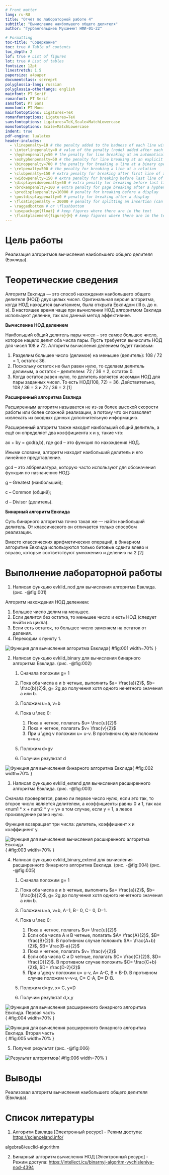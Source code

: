 ```yaml
---
# Front matter
lang: ru-RU
title: "Отчёт по лабораторной работе 4"
subtitle: "Вычисление наибольшего общего делителя"
author: "Гурбангельдиев Мухаммет НФИ-01-22"

# Formatting
toc-title: "Содержание"
toc: true # Table of contents
toc_depth: 2
lof: true # List of figures
lot: true # List of tables
fontsize: 12pt
linestretch: 1.5
papersize: a4paper
documentclass: scrreprt
polyglossia-lang: russian
polyglossia-otherlangs: english
mainfont: PT Serif
romanfont: PT Serif
sansfont: PT Sans
monofont: PT Mono
mainfontoptions: Ligatures=TeX
romanfontoptions: Ligatures=TeX
sansfontoptions: Ligatures=TeX,Scale=MatchLowercase
monofontoptions: Scale=MatchLowercase
indent: true
pdf-engine: lualatex
header-includes:
  - \linepenalty=10 # the penalty added to the badness of each line within a paragraph (no associated penalty node) Increasing the value makes tex try to have fewer lines in the paragraph.
  - \interlinepenalty=0 # value of the penalty (node) added after each line of a paragraph.
  - \hyphenpenalty=50 # the penalty for line breaking at an automatically inserted hyphen
  - \exhyphenpenalty=50 # the penalty for line breaking at an explicit hyphen
  - \binoppenalty=700 # the penalty for breaking a line at a binary operator
  - \relpenalty=500 # the penalty for breaking a line at a relation
  - \clubpenalty=150 # extra penalty for breaking after first line of a paragraph
  - \widowpenalty=150 # extra penalty for breaking before last line of a paragraph
  - \displaywidowpenalty=50 # extra penalty for breaking before last line before a display math
  - \brokenpenalty=100 # extra penalty for page breaking after a hyphenated line
  - \predisplaypenalty=10000 # penalty for breaking before a display
  - \postdisplaypenalty=0 # penalty for breaking after a display
  - \floatingpenalty = 20000 # penalty for splitting an insertion (can only be split footnote in standard LaTeX)
  - \raggedbottom # or \flushbottom
  - \usepackage{float} # keep figures where there are in the text
  - \floatplacement{figure}{H} # keep figures where there are in the text
---
```


# Цель работы

Реализация алгоритмов вычисления наибольшего общего делителя (Евклида).

# Теоретические сведения

Алгоритм Евклида — это способ нахождения наибольшего общего делителя (НОД) двух целых чисел. Оригинальная версия алгоритма, когда НОД находится вычитанием, была открыта Евклидом (III в. до н. э). В настоящее время чаще при вычислении НОД алгоритмом Евклида используют деление, так как данный метод эффективнее.

**Вычисление НОД делением**

Наибольший общий делитель пары чисел – это самое большое число, которое нацело делит оба числа пары. Пусть требуется вычислить НОД для чисел 108 и 72. Алгоритм вычисления делением будет таковым:

1. Разделим большее число (делимое) на меньшее (делитель): 108 / 72 = 1, остаток 36.
2. Поскольку остаток не был равен нулю, то сделаем делитель делимым, а остаток – делителем: 72 / 36 = 2, остаток 0.
3. Когда остаток равен нулю, то делитель является искомым НОД для пары заданных чисел. То есть НОД(108, 72) = 36. Действительно, 108 / 36 = 3 и 72 / 36 = 2.[1]

**Расширенный алгоритма Евклида**

Расширенным алгоритм называется не из-за более высокой скорости работы или более сложной реализации, а потому что он позволяет извлекать из входных данных дополнительную информацию.

Расширенный алгоритм также находит наибольший общий делитель, а ещё он определяет два коэффициента x и y, такие что:

ax + by = gcd(a,b), где gcd – это функция по нахождения НОД.

Иными словами, алгоритм находит наибольший делитель и его линейное представление.

gcd – это аббревиатура, которую часто используют для обозначения функции по назначению НОД:

g – Greatest (наибольший);

c – Common (общий);

d – Divisor (делитель).

**Бинарный алгоритм Евклида**

Суть бинарного алгоритма точно такая же — найти наибольший делитель. От классического он отличается только способом реализации.

Вместо классических арифметических операций, в бинарном алгоритме Евклида используются только битовые сдвиги влево и вправо, которые соответствуют умножению и делению на 2.[2]




# Выполнение лабораторной работы

1. Написал функцию evklid_nod для вычисления алгоритма Евклида. (рис. -@fig:001)

Алгоритм нахождения НОД делением:

1. Большее число делим на меньшее.
2. Если делится без остатка, то меньшее число и есть НОД (следует выйти из цикла).
3. Если есть остаток, то большее число заменяем на остаток от деления.
4. Переходим к пункту 1.

![Функция для вычисления алгоритма Евклида](https://github.com/gurbangeldiev/information-security/blob/master/lab04/images/1.png?raw=true){ #fig:001 width=70% }

2. Написал функцию evklid_binary для вычисления бинарного алгоритма Евклида. (рис. -@fig:002)

	1. Сначала положим g= 1

	2. Пока оба числа a и b четные, выполнить $a= \frac{a}{2}$, $b= \frac{b}{2}$, g= 2g до получения хотя одного нечетного значения a или b.

	3. Положим u=a, v=b

	4. Пока u \neq 0:

		1. Пока u четное, полагать $u= \frac{u}{2}$
		2. Пока v четное, полагать $v= \frac{v}{2}$
		3. При u \geq v  положим u= u-v. В противном случае положим v=v-u
	5. Положим d=gv
	6. Получим результат d

![Функция для вычисления бинарного алгоритма Евклида](https://github.com/gurbangeldiev/information-security/blob/master/lab04/images/2.png?raw=true){ #fig:002 width=70% }

3. Написал функцию evklid_extend для вычисления расширенного алгоритма Евклида. (рис. -@fig:003)

Сначала проверяется, равно ли первое число нулю, если это так, то второе число является делителем, а коэффициенты равны 0 и 1, так как «num1 * x + num2 * y = y» в том случае, если y = 1, а левое произведение равно нулю.

Функция возвращает три числа: делитель, коэффициент x и коэффициент y.

![Функция для вычисления вычисления расширенного алгоритма Евклида.](https://github.com/gurbangeldiev/information-security/blob/master/lab04/images/3.png?raw=true){ #fig:003 width=70% }

4. Написал функцию evklid_binary_extend для вычисления расширенного бинарного алгоритма Евклида. (рис. -@fig:004) (рис. -@fig:005)


	1. Сначала положим g= 1

	2. Пока оба числа a и b четные, выполнить $a= \frac{a}{2}$, $b= \frac{b}{2}$, g= 2g до получения хотя одного нечетного значения a или b.

	3. Положим u=a, v=b, A=1, B= 0, C= 0, D=1.

	4. Пока u \neq 0:

		1. Пока u четное, полагать $u= \frac{u}{2}$
		2. Если оба числа A и B четные, полагать $A= \frac{A}{2}$, $B= \frac{B}{2}$. В противном случае положить $A= \frac{A+b}{2}$, $B= \frac{B-a}{2}$
		3. Пока v четное, полагать $v= \frac{v}{2}$
		4. Если оба числа C и D четные, полагать $C= \frac{C}{2}$, $D= \frac{D}{2}$. В противном случае положить $C= \frac{C+b}{2}$, $D= \frac{D-2}{2}$
		5. При u \geq v  положим u= u-v, A= A-C, B = B-D. В противном случае положим v=v-u, C= C-A, D= D-B.
	5. Положим d=gv, x= C, y=D
	6. Получим результат d,x,y

![Функция для вычисления расширенного бинарного алгоритма Евклида. Первая часть](https://github.com/gurbangeldiev/information-security/blob/master/lab04/images/4.png?raw=true){ #fig:004 width=70% }

![Функция для вычисления расширенного бинарного алгоритма Евклида. Вторая часть](https://github.com/gurbangeldiev/information-security/blob/master/lab04/images/5.png?raw=true){ #fig:005 width=70% }

5. Получил результат (рис. -@fig:006)

![Результат алгоритмов](https://github.com/gurbangeldiev/information-security/blob/master/lab04/images/6.png?raw=true){ #fig:006 width=70% }

# Выводы

Реализовал алгоритм вычисления наибольшего общего делителя (Евклида).

# Список литературы

1. Алгоритм Евклида [Электронный ресурс] - Режим доступа: https://scienceland.info/

algebra8/euclid-algorithm

2. Бинарный алгоритм вычисления НОД [Электронный ресурс] - Режим доступа: https://intellect.icu/binarnyj-algoritm-vychisleniya-nod-4394
